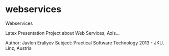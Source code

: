 webservices
===========

Webservices

Latex Presentation Project about Web Services, Axis...

Author: Javlon Eraliyev
Subject: Practical Software Technology
2013 - JKU, Linz, Austria
